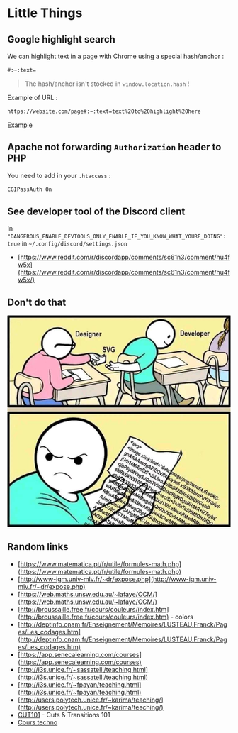# Little Things

## Google highlight search

We can highlight text in a page with Chrome using a special hash/anchor :

```txt
#:~:text=
```

> The hash/anchor isn't stocked in `window.location.hash` !

Example of URL :

```txt
https://website.com/page#:~:text=text%20to%20highlight%20here
```

[Example](https://github.com/Its-Just-Nans#:~:text=You%20can%20check%20my%20github%20website)

## Apache not forwarding `Authorization` header to PHP

You need to add in your `.htaccess` :

```bash
CGIPassAuth On
```

## See developer tool of the Discord client

In `"DANGEROUS_ENABLE_DEVTOOLS_ONLY_ENABLE_IF_YOU_KNOW_WHAT_YOURE_DOING": true` in `~/.config/discord/settings.json`

- [https://www.reddit.com/r/discordapp/comments/sc61n3/comment/hu4fw5x](https://www.reddit.com/r/discordapp/comments/sc61n3/comment/hu4fw5x/)

## Don't do that

![svg](./data/svg.jpg)

## Random links

- [https://www.matematica.pt/fr/utile/formules-math.php](https://www.matematica.pt/fr/utile/formules-math.php)
- [http://www-igm.univ-mlv.fr/~dr/expose.php](http://www-igm.univ-mlv.fr/~dr/expose.php)
- [https://web.maths.unsw.edu.au/~lafaye/CCM/](https://web.maths.unsw.edu.au/~lafaye/CCM/)
- [http://broussaille.free.fr/cours/couleurs/index.htm](http://broussaille.free.fr/cours/couleurs/index.htm) - colors
- [http://deptinfo.cnam.fr/Enseignement/Memoires/LUSTEAU.Franck/Pages/Les_codages.htm](http://deptinfo.cnam.fr/Enseignement/Memoires/LUSTEAU.Franck/Pages/Les_codages.htm)
- [https://app.senecalearning.com/courses](https://app.senecalearning.com/courses)
- [http://i3s.unice.fr/~sassatelli/teaching.html](http://i3s.unice.fr/~sassatelli/teaching.html)
- [http://i3s.unice.fr/~fpayan/teaching.html](http://i3s.unice.fr/~fpayan/teaching.html)
- [http://users.polytech.unice.fr/~karima/teaching/](http://users.polytech.unice.fr/~karima/teaching/)
- [CUT101](https://www.youtube.com/watch?v=OAH0MoAv2CI) - Cuts & Transitions 101
- [Cours techno](https://www.courstechinfo.be/)

